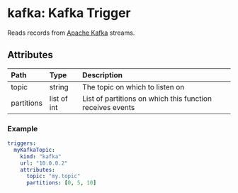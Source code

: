 # kafka: Kafka Trigger

Reads records from [Apache Kafka](https://kafka.apache.org/) streams.

## Attributes

| Path | Type | Description |
| :--- | :--- | :--- |
| topic | string | The topic on which to listen on |
| partitions | list of int | List of partitions on which this function receives events |

### Example

```yaml
triggers:
  myKafkaTopic:
    kind: "kafka"
    url: "10.0.0.2"
    attributes:
      topic: "my.topic"
      partitions: [0, 5, 10]
```
